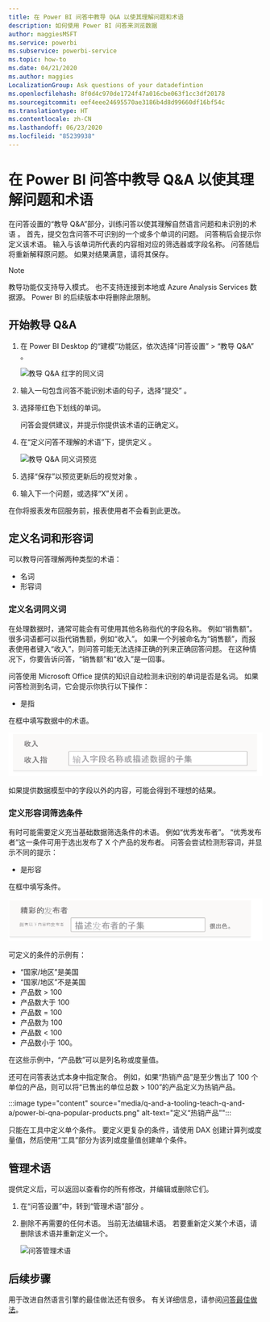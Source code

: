 ```yaml
---
title: 在 Power BI 问答中教导 Q&A 以使其理解问题和术语
description: 如何使用 Power BI 问答来浏览数据
author: maggiesMSFT
ms.service: powerbi
ms.subservice: powerbi-service
ms.topic: how-to
ms.date: 04/21/2020
ms.author: maggies
LocalizationGroup: Ask questions of your datadefintion
ms.openlocfilehash: 8f0d4c970de1724f47a016cbe063f1cc3df20178
ms.sourcegitcommit: eef4eee24695570ae3186b4d8d99660df16bf54c
ms.translationtype: HT
ms.contentlocale: zh-CN
ms.lasthandoff: 06/23/2020
ms.locfileid: "85239938"
---
```

# <a name="teach-qa-to-understand-questions-and-terms-in-power-bi-qa"></a>在 Power BI 问答中教导 Q&A 以使其理解问题和术语

在问答设置的“教导 Q&A”部分，训练问答以使其理解自然语言问题和未识别的术语  。 首先，提交包含问答不可识别的一个或多个单词的问题。 问答稍后会提示你定义该术语。 输入与该单词所代表的内容相对应的筛选器或字段名称。 问答随后将重新解释原问题。 如果对结果满意，请将其保存。

> [!NOTE]
> 教导功能仅支持导入模式。 也不支持连接到本地或 Azure Analysis Services 数据源。 Power BI 的后续版本中将删除此限制。

## <a name="start-to-teach-qa"></a>开始教导 Q&A

1. 在 Power BI Desktop 的“建模”功能区，依次选择“问答设置” > “教导 Q&A”    。

    ![教导 Q&A 红字的同义词](media/q-and-a-tooling-teach-q-and-a/qna-tooling-teach-synonym-red.png)

2. 输入一句包含问答不能识别术语的句子，选择“提交”  。

3. 选择带红色下划线的单词。 

    问答会提供建议，并提示你提供该术语的正确定义。 
    
3. 在“定义问答不理解的术语”下，提供定义  。

    ![教导 Q&A 同义词预览](media/q-and-a-tooling-teach-q-and-a/qna-tooling-teach-fixpreview.png)

4. 选择“保存”以预览更新后的视觉对象  。

5. 输入下一个问题，或选择“X”关闭  。

在你将报表发布回服务前，报表使用者不会看到此更改。

## <a name="define-nouns-and-adjectives"></a>定义名词和形容词

可以教导问答理解两种类型的术语：

- 名词
- 形容词

### <a name="define-a-noun-synonym"></a>定义名词同义词

在处理数据时，通常可能会有可使用其他名称指代的字段名称。 例如“销售额”。 很多词语都可以指代销售额，例如“收入”。 如果一个列被命名为“销售额”，而报表使用者键入“收入”，则问答可能无法选择正确的列来正确回答问题。 在这种情况下，你要告诉问答，“销售额”和“收入”是一回事。

问答使用 Microsoft Office 提供的知识自动检测未识别的单词是否是名词。 如果问答检测到名词，它会提示你执行以下操作：

- <your term> 是指  

在框中填写数据中的术语。

![教导 Q&A 同义词提示](media/q-and-a-tooling-teach-q-and-a/qna-tooling-synonym-prompt.png)

如果提供数据模型中的字段以外的内容，可能会得到不理想的结果。

### <a name="define-an-adjective-filter-condition"></a>定义形容词筛选条件

有时可能需要定义充当基础数据筛选条件的术语。 例如“优秀发布者”。 “优秀发布者”这一条件可用于选出发布了 X 个产品的发布者。 问答会尝试检测形容词，并显示不同的提示：

- <field name> 是形容   

在框中填写条件。

![教导 Q&A 同义词提示](media/q-and-a-tooling-teach-q-and-a/qna-tooling-adjectives.png)

可定义的条件的示例有：

- “国家/地区”是美国
- “国家/地区”不是美国
- 产品数 > 100
- 产品数大于 100
- 产品数 = 100
- 产品数为 100
- 产品数 < 100
- 产品数小于 100。

在这些示例中，“产品数”可以是列名称或度量值。 

还可在问答表达式本身中指定聚合。 例如，如果“热销产品”是至少售出了 100 个单位的产品，则可以将“已售出的单位总数 > 100”的产品定义为热销产品。  

:::image type="content" source="media/q-and-a-tooling-teach-q-and-a/power-bi-qna-popular-products.png" alt-text="定义“热销产品”":::

只能在工具中定义单个条件。 要定义更复杂的条件，请使用 DAX 创建计算列或度量值，然后使用“工具”部分为该列或度量值创建单个条件。

## <a name="manage-terms"></a>管理术语

提供定义后，可以返回以查看你的所有修改，并编辑或删除它们。 

1. 在“问答设置”中，转到“管理术语”部分   。

2. 删除不再需要的任何术语。 当前无法编辑术语。 若要重新定义某个术语，请删除该术语并重新定义一个。

    ![问答管理术语](media/q-and-a-tooling-teach-q-and-a/qna-manage-terms.png)

## <a name="next-steps"></a>后续步骤

用于改进自然语言引擎的最佳做法还有很多。 有关详细信息，请参阅[问答最佳做法](q-and-a-best-practices.md)。

